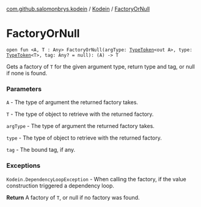 [com.github.salomonbrys.kodein](../index.md) / [Kodein](index.md) / [FactoryOrNull](.)

# FactoryOrNull

`open fun <A, T : Any> FactoryOrNull(argType: `[`TypeToken`](../-type-token/index.md)`<out A>, type: `[`TypeToken`](../-type-token/index.md)`<T>, tag: Any? = null): (A) -> T`

Gets a factory of `T` for the given argument type, return type and tag, or null if none is found.

### Parameters

`A` - The type of argument the returned factory takes.

`T` - The type of object to retrieve with the returned factory.

`argType` - The type of argument the returned factory takes.

`type` - The type of object to retrieve with the returned factory.

`tag` - The bound tag, if any.

### Exceptions

`Kodein.DependencyLoopException` - When calling the factory, if the value construction triggered a dependency loop.

**Return**
A factory of `T`, or null if no factory was found.

